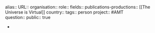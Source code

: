alias::
URL::
organisation::
role::
fields::
publications-productions:: [[The Universe is Virtual]] 
country::
tags:: person
project:: #AMT  
question::
public:: true

-